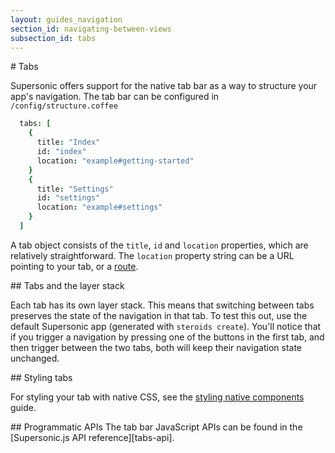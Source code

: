 ```yaml
---
layout: guides_navigation
section_id: navigating-between-views
subsection_id: tabs
---
```

<section class="docs-section" id="tabs">
# Tabs

Supersonic offers support for the native tab bar as a way to structure your app's navigation. The tab bar can be configured in `/config/structure.coffee`

```coffee
  tabs: [
    {
      title: "Index"
      id: "index"
      location: "example#getting-started"
    }
    {
      title: "Settings"
      id: "settings"
      location: "example#settings"
    }
  ]
```

A tab object consists of the `title`, `id` and `location` properties, which are relatively straightforward. The `location` property string can be a URL pointing to your tab, or a [route][route-guide].
</section>

<section class="docs-section" id="tabs-layers">
## Tabs and the layer stack

Each tab has its own layer stack. This means that switching between tabs preserves the state of the navigation in that tab. To test this out, use the default Supersonic app (generated with `steroids create`). You'll notice that if you trigger a navigation by pressing one of the buttons in the first tab, and then trigger between the two tabs, both will keep their navigation state unchanged.

</section>

<section class="docs-section" id="styling-tabs">
## Styling tabs

For styling your tab with native CSS, see the [styling native components][styling-tab-bar] guide.

</section>

<section class="docs-section" id="programmatic-apis">
## Programmatic APIs
The tab bar JavaScript APIs can be found in the [Supersonic.js API reference][tabs-api].
</section>

[route-guide]: /supersonic/guides/navigation/route
[styling-tab-bar]: /supersonic/guides/ui/styling-native-components/tab-bar
[tabs-api]: /supersonic/api-reference/stable/supersonic/ui/tabs